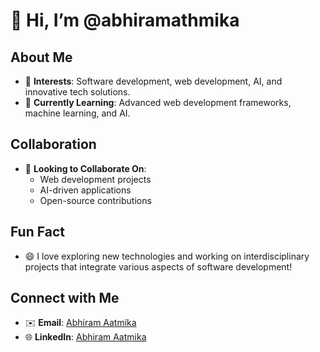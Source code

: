 # 👋 Hi, I’m @abhiramathmika

## About Me
- 👀 **Interests**: Software development, web development, AI, and innovative tech solutions.
- 🌱 **Currently Learning**: Advanced web development frameworks, machine learning, and AI.

## Collaboration
- 💞️ **Looking to Collaborate On**:
  - Web development projects
  - AI-driven applications
  - Open-source contributions

## Fun Fact
- 😄 I love exploring new technologies and working on interdisciplinary projects that integrate various aspects of software development!

## Connect with Me
- ✉️ **Email**: [Abhiram Aatmika](mailto:abhiramathmika@gmail.com)
- 🌐 **LinkedIn**: [Abhiram Aatmika](https://www.linkedin.com/in/abhiram-aatmika-29454429b)
